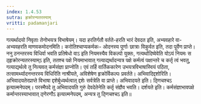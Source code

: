 ```yaml
---
index: 1.4.53
sutra: हृक्रोरन्यतरस्याम्
vritti: padamanjari
---
```


 गत्यर्थादयो निवृताः तेनोभयत्र विभाषेयम्। यदा हरतिर्गतौ वर्तते-हरति भारं देवदत इति, अभ्यवहारे वा-अभ्यवहरति माणवकमोदनमिति। करोतिश्चाप्यकर्मकः- ओदनस्य पूर्णाः छात्राः विकुर्वत इति, तदा पूर्वेण प्राप्ते। ननु ठनन्तरस्य विधिर्वा भवति प्रतिषेधो वाऽ इति नियमस्यैव विकल्पो युक्तः, गत्यर्थादिष्वेवेति योऽयं नियमः स ठ्हृक्रोरन्यतरस्याम्ऽ इति, ततश्च पक्षे नियमाभावात् गत्याद्यर्थादन्यत्र पक्षे कर्मत्वं पक्षान्तरे च कर्तृ त्वं भवतु, गत्याद्यर्थत्वे तु नित्यवत् कर्मसंज्ञा प्राप्नोति। एवं तर्हि वार्तिककारेण उभयत्रविभाषास्वियं पठिता, तत्सामर्थ्यादनन्तरस्य विधिरिति नाश्रीयते, अविशेषेण हृक्रोर्विकल्पः प्रवर्तते।  अभिवादिद्दशोरिति। अभिवादयतेरप्राप्ते विभाषा द्दशेर्बुध्यर्थत्वात् द्दशेः सर्वत्रेति वा प्राप्ते। अभिवादयते इति। ठ्णिचश्चऽ इत्यात्मनेपदम्। परस्मैपदे तु अभिवादयति गुरुं देवदेतेनेति कर्तृ संज्ञैव भवति। दर्शयते इति। कर्मसंज्ञाभावपक्षे कर्मान्तरस्याभावात् ठ्णेरणौऽ इत्यात्मनेपदम्, अन्यत्र तु ठ्णिचश्चऽ इति॥